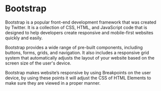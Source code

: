 # Bootstrap

Bootstrap is a popular front-end development framework that was created by Twitter. It is a collection of CSS, HTML, and JavaScript code that is designed to help developers create responsive and mobile-first websites quickly and easily.

Bootstrap provides a wide range of pre-built components, including buttons, forms, grids, and navigation. It also includes a responsive grid system that automatically adjusts the layout of your website based on the screen size of the user's device.

Bootstrap makes website’s responsive by using Breakpoints on the user device, by using these points it will adjust the CSS of HTML Elements to make sure they are viewed in a proper manner.

